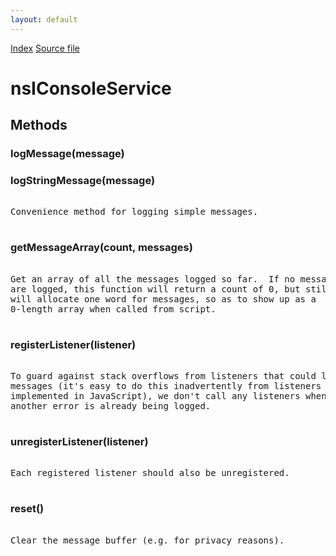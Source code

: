 ```yaml
---
layout: default
---
```

<div id='links'><a href="../index.html">Index</a>
<a href="http://dxr.mozilla.org/mozilla-central/source/xpcom/base/nsIConsoleService.idl">Source file</a>
</div>

# nsIConsoleService #

## Methods ##

### logMessage(message) ###

### logStringMessage(message) ###
<pre>  
Convenience method for logging simple messages.  
  
</pre>
### getMessageArray(count, messages) ###
<pre>  
Get an array of all the messages logged so far.  If no messages  
are logged, this function will return a count of 0, but still  
will allocate one word for messages, so as to show up as a  
0-length array when called from script.  
  
</pre>
### registerListener(listener) ###
<pre>  
To guard against stack overflows from listeners that could log  
messages (it's easy to do this inadvertently from listeners  
implemented in JavaScript), we don't call any listeners when  
another error is already being logged.  
  
</pre>
### unregisterListener(listener) ###
<pre>  
Each registered listener should also be unregistered.  
  
</pre>
### reset() ###
<pre>  
Clear the message buffer (e.g. for privacy reasons).  
  
</pre>